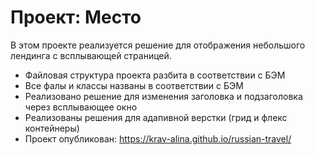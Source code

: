# Проект: Место

В этом проекте реализуется решение для отображения небольшого лендинга с всплывающей страницей.

* Файловая структура проекта разбита в соответствии с БЭМ
* Все фалы и классы названы в соответствии с БЭМ
* Реализовано решение для изменения заголовка и подзаголовка через всплывающее окно
* Реализованы решения для адапивной верстки (грид и флекс контейнеры)
* Проект опубликован: https://krav-alina.github.io/russian-travel/